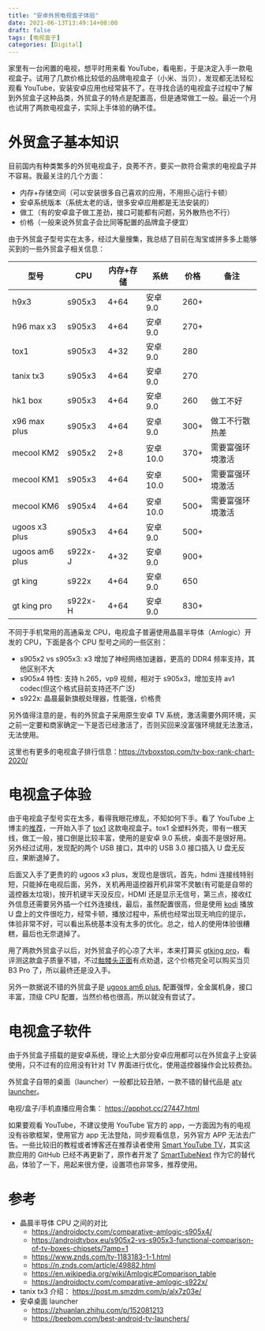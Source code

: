 ```yaml
---
title: "安卓外贸电视盒子体验"
date: 2021-06-13T13:49:14+08:00
draft: false
tags: [电视盒子]
categories: [Digital]
---
```


家里有一台闲置的电视，想平时用来看 YouTube，看电影，于是决定入手一款电视盒子。试用了几款价格比较低的品牌电视盒子（小米、当贝），发现都无法轻松观看 YouTube，安装安卓应用也经常装不了。在寻找合适的电视盒子过程中了解到外贸盒子这种品类，外贸盒子的特点是配置高，但是通常做工一般。最近一个月也试用了两款电视盒子，实际上手体验的确不佳。

<!--more-->

# 外贸盒子基本知识

目前国内有种类繁多的外贸电视盒子，良莠不齐，要买一款符合需求的电视盒子并不容易。我最关注的几个方面：

+ 内存+存储空间（可以安装很多自己喜欢的应用，不用担心运行卡顿）
+ 安卓系统版本（系统太老的话，很多安卓应用都是无法安装的）
+ 做工（有的安卓盒子做工差劲，接口可能都有问题，另外散热也不行）
+ 价格（一般来说外贸盒子会比同等配置的品牌盒子便宜）

由于外贸盒子型号实在太多，经过大量搜集，我总结了目前在淘宝或拼多多上能够买到的一些外贸盒子相关信息：

| 型号           | CPU     | 内存+存储 | 系统      | 价格 | 备注             |
|----------------|---------|-----------|-----------|------|------------------|
| h9x3           | s905x3  | 4+64      | 安卓 9.0  | 260+ |                  |
| h96 max x3     | s905x3  | 4+64      | 安卓 9.0  | 270+ |                  |
| tox1           | s905x3  | 4+32      | 安卓 9.0  | 280  |                  |
| tanix tx3      | s905x3  | 4+64      | 安卓 9.0  | 270  |                  |
| hk1 box        | s905x3  | 4+64      | 安卓 9.0  | 260  | 做工不好         |
| x96 max plus   | s905x3  | 4+64      | 安卓 9.0  | 300+ | 做工不行散热差   |
| mecool KM2     | s905x2  | 2+8       | 安卓 10.0 | 370+ | 需要富强环境激活 |
| mecool KM1     | s905x3  | 4+64      | 安卓 10.0 | 500+ | 需要富强环境激活 |
| mecool KM6     | s905x4  | 4+64      | 安卓 10.0 | 500+ | 需要富强环境激活 |
| ugoos x3 plus  | s905x3  | 4+64      | 安卓 9.0  | 500+ |                  |
| ugoos am6 plus | s922x-J | 4+32      | 安卓 9.0  | 900+ |                  |
| gt king        | s922x   | 4+64      | 安卓 9.0  | 650  |                  |
| gt king pro    | s922x-H | 4+64      | 安卓 9.0  | 830+ |                  |

不同于手机常用的高通枭龙 CPU，电视盒子普遍使用晶晨半导体（Amlogic）开发的 CPU，下面是各个 CPU 型号之间的一些区别：

+ s905x2 vs s905x3: x3 增加了神经网络加速器，更高的 DDR4 频率支持，其他区别不大
+ s905x4 特性: 支持 h.265，vp9 视频，相对于 s905x3，增加支持 av1 codec(但这个格式目前支持还不广泛)
+ s922x: 晶晨最新旗舰处理器，性能强，价格贵

另外值得注意的是，有的外贸盒子采用原生安卓 TV 系统，激活需要外网环境，买之前一定要和商家确定一下是否已经激活了，否则买回来没富强环境就无法激活，无法使用。

这里也有更多的电视盒子排行信息：https://tvboxstop.com/tv-box-rank-chart-2020/

# 电视盒子体验

由于电视盒子型号实在太多，看得我眼花缭乱，不知如何下手。看了 YouTube 上博主的[推荐](https://www.youtube.com/watch?v=NDY72j_sv8k&t=3s)，一开始入手了 [tox1](https://androidtvbox.eu/trustonx-tox1-review-good-budget-android-tv-box/) 这款电视盒子。tox1 全塑料外壳，带有一根天线，做工一般，接口倒是比较丰富，使用的是安卓 9.0 系统，桌面不是很好用。另外经过试用，发现配的两个 USB 接口，其中的 USB 3.0 接口插入 U 盘无反应，果断退掉了。

后面又入手了更贵的的 ugoos x3 plus，发现也是很坑，首先，hdmi 连接线特别短，只能掉在电视后面，另外，关机再用遥控器开机非常不灵敏(有可能是自带的遥控器太垃圾)，按开机键半天没反应，HDMI 还是显示无信号，第三点，接收红外信息还需要另外插一个红外连接线，最后，虽然配置很高，但是使用 [kodi](https://kodi.tv/) 播放 U 盘上的文件很吃力，经常卡顿，播放过程中，系统也经常出现无响应的提示，体验非常不好，可以看出系统基本没有太多的优化。总之，给人的使用体验很糟糕，最后也无奈退掉了。

用了两款外贸盒子以后，对外贸盒子的心凉了大半，本来打算买 [gtking pro](https://androidpcreview.com/beelink-gt-king-android-tv-box-review/)，看评测这款盒子质量不错，不过[骷髅头正面](https://www.amazon.com/Beelink-Android-7-1-Box-Yellow/dp/B06XNTCLV5)有点劝退，这个价格完全可以购买当贝 B3 Pro 了，所以最终还是没入手。

另外一款据说不错的外贸盒子是 [ugoos am6 plus](https://www.eyalo.com/29074/review-ugoos-am6-plus/), 配置强悍，全金属机身，接口丰富，顶级 CPU 配置，当然价格也很高，所以就没有尝试了。

# 电视盒子软件

由于外贸盒子搭载的是安卓系统，理论上大部分安卓应用都可以在外贸盒子上安装使用，只不过有的应用没有针对 TV 界面进行优化，使用遥控器操作会比较费劲。

外贸盒子自带的桌面（launcher）一般都比较丑陋，一款不错的替代品是 [atv launcher](https://m.apkpure.com/atv-launcher/ca.dstudio.atvlauncher.free)。

电视/盒子/手机直播应用合集： https://apphot.cc/27447.html

如果要观看 YouTube，不建议使用 YouTube 官方的 app，一方面因为有的电视没有谷歌框架，使用官方 app 无法登陆，同步观看信息，另外官方 APP 无法去广告。一些比较旧的教程或者博客还在推荐读者使用 [Smart YouTube TV](https://github.com/yuliskov/SmartYouTubeTV)，其实这款应用的 GitHub 已经不再更新了，原作者开发了 [SmartTubeNext](https://github.com/yuliskov/SmartTubeNext) 作为它的替代品，体验了一下，用起来很方便，设置项也非常多，推荐使用。

# 参考

+ 晶晨半导体 CPU 之间的对比
    + https://androidpctv.com/comparative-amlogic-s905x4/
    + https://androidtvbox.eu/s905x2-vs-s905x3-functional-comparison-of-tv-boxes-chipsets/?amp=1
    + https://www.znds.com/tv-1183183-1-1.html
    + https://n.znds.com/article/49882.html
    + https://en.wikipedia.org/wiki/Amlogic#Comparison_table
    + https://androidpctv.com/comparative-amlogic-s922x/
+ tanix tx3 介绍： https://post.m.smzdm.com/p/alx7z03e/
+ 安卓桌面 launcher
    + https://zhuanlan.zhihu.com/p/152081213
    + https://beebom.com/best-android-tv-launchers/
